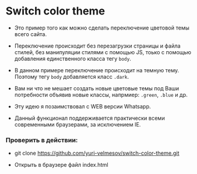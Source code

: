 # Switch color theme

- Это пример того как можно сделать переключение цветовой темы всего сайта.

- Переключение происходит без перезагрузки страницы и файла стилей, без манипуляции стилями с помощью JS, тоько с помощью добавления единственного класса тегу `body`.

- В данном примере переключение происходит на темную тему. Поэтому тегу `body` добавляется класс `.dark`.

- Вам ни что не мешает создать новые цветовые темы под Ваши потребности объявив новые классы, напрмиер: `.green`, `.blue` и др.

- Эту идею я позаимствовал с WEB версии Whatsapp.

- Данный функционал поддерживается практически всеми современными браузерами, за исключением IE.

### Проверить в действии:

- git clone https://github.com/yuri-velmesov/switch-color-theme.git

- Открыть в браузере файл index.html